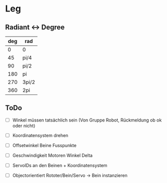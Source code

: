 # Leg

## Radiant <-> Degree
|deg  | rad   |
|-----|-------|
|0    | 0     |
|45   | pi/4  |
|90   | pi/2  |
|180  | pi    |
|270  | 3pi/2 |
|360  | 2pi   |


## ToDo
- [ ] Winkel müssen tatsächlich sein (Von Gruppe Robot, Rückmeldung ob ok oder nicht)
- [ ] Koordinatensystem drehen
- [ ] Offsetwinkel Beine Fusspunkte
- [ ] Geschwindigkeit Motoren Winkel Delta
- [ ] ServoIDs an den Beinen + Koordinatensystem
- [ ] Objectorientiert Rototer/Bein/Servo -> Bein instanzieren






